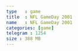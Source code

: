 ```yaml
---
type   : game
title  : NFL GameDay 2001
name   : NFL GameDay 2001
categories: [game]
telegram : 1254
size : 388 MB
---
```



